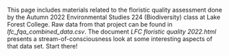 This page includes materials related to the floristic quality assessment done by the Autumn 2022 Environmental Studies 224 (Biodiversity) class at Lake Forest College. Raw data from that project can be found in *lfc_fqa_combined_data.csv*. The document *LFC floristic quality 2022.html* presents a stream-of-consciousness look at some interesting aspects of that data set. Start there!
